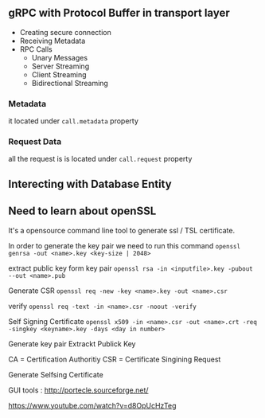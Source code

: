 ## gRPC with Protocol Buffer in transport layer

- Creating secure connection 
- Receiving Metadata
- RPC Calls 
    - Unary Messages 
    - Server Streaming 
    - Client Streaming 
    - Bidirectional Streaming 


### Metadata 
it located under `call.metadata` property

### Request Data
all the request is is located under `call.request` property 



## Interecting with Database Entity 


## Need to learn about openSSL 
It's a opensource command line tool to generate ssl / TSL certificate. 

In order to generate the key pair we need to run this command 
`openssl genrsa -out <name>.key <key-size | 2048>`


extract public key form key pair
`openssl rsa -in <inputfile>.key -pubout --out <name>.pub`


Generate CSR
`openssl req -new -key <name>.key -out <name>.csr`

verify 
`openssl req -text -in <name>.csr -noout -verify`


Self Signing Certificate
`openssl x509 -in <name>.csr -out <name>.crt -req -singkey <keyname>.key -days <day in number>`


Generate key pair 
Extrackt Publick Key

CA = Certification Authoritiy 
CSR = Certificate Singining Request

Generate Selfsing Certificate

GUI tools : http://portecle.sourceforge.net/

https://www.youtube.com/watch?v=d8OpUcHzTeg

